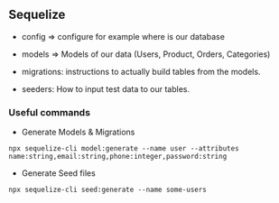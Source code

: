 ## Sequelize

- config => configure for example where is our database
- models => Models of our data (Users, Product, Orders, Categories)

- migrations: instructions to actually build tables from the models.
- seeders: How to input test data to our tables.

### Useful commands

- Generate Models & Migrations

`npx sequelize-cli model:generate --name user --attributes name:string,email:string,phone:integer,password:string`

- Generate Seed files

`npx sequelize-cli seed:generate --name some-users`